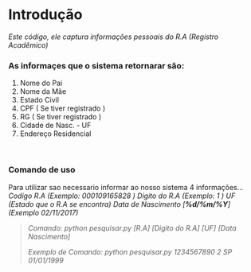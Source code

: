 <h1>Introdução</h1>
<i>Este código, ele captura informações pessoais do R.A (Registro Acadêmico)</i>
<br>
<h3>As informaçes que o sistema retornarar são:</h3> 
  <ol>
    <li>Nome do Pai   </li>
    <li>Nome da Mãe   </li>
    <li>Estado Civil   </li>
    <li>CPF ( Se tiver registrado )   </li>
    <li>RG ( Se tiver registrado )   </li>
    <li>Cidade de Nasc. - UF   </li>
    <li>Endereço Residencial   </li>
  </ol>
<br>
<h3>Comando de uso </h3>
Para utilizar sao necessario informar ao nosso sistema 4 informações...
<i>Codigo R.A (Exemplo: 000109165828 )</i>
<i>Digito do R.A (Exemplo: 1 )</i>
<i>UF (Estado que o R.A se encontra)</i>
<i>Data de Nascimento [<b>%d/%m/%Y</b>] (Exemplo 02/11/2017)
<br>
<blockquote> Comando: <i>python pesquisar.py [R.A] [Digito do R.A] [UF] [Data Nascimento]</i>

Exemplo de Comando:  python pesquisar.py 1234567890 2 SP 01/01/1999</blockquote> 
